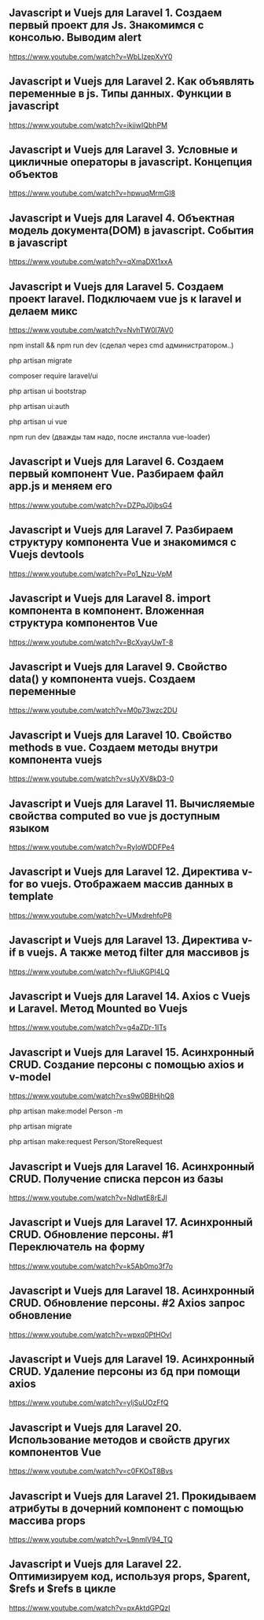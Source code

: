 ## Javascript и Vuejs для Laravel 1. Создаем первый проект для Js. Знакомимся с консолью. Выводим alert
https://www.youtube.com/watch?v=WbLIzepXvY0

## Javascript и Vuejs для Laravel 2. Как объявлять переменные в js. Типы данных. Функции в javascript
https://www.youtube.com/watch?v=ikjjwIQbhPM

## Javascript и Vuejs для Laravel 3. Условные и цикличные операторы в javascript. Концепция объектов
https://www.youtube.com/watch?v=hpwuqMrmGI8

## Javascript и Vuejs для Laravel 4. Объектная модель документа(DOM) в javascript. События в javascript
https://www.youtube.com/watch?v=qXmaDXt1xxA

## Javascript и Vuejs для Laravel 5. Создаем проект laravel. Подключаем vue js к laravel и делаем микс
https://www.youtube.com/watch?v=NvhTW0l7AV0

npm install && npm run dev (сделал через cmd администратором..)

php artisan migrate

composer require laravel/ui

php artisan ui bootstrap

php artisan ui:auth

php artisan ui vue

npm run dev (дважды там надо, после инсталла vue-loader)

## Javascript и Vuejs для Laravel 6. Создаем первый компонент Vue. Разбираем файл app.js и меняем его
https://www.youtube.com/watch?v=DZPqJ0jbsG4

## Javascript и Vuejs для Laravel 7. Разбираем структуру компонента Vue и знакомимся с Vuejs devtools
https://www.youtube.com/watch?v=Po1_Nzu-VpM

## Javascript и Vuejs для Laravel 8. import компонента в компонент. Вложенная структура компонентов Vue
https://www.youtube.com/watch?v=BcXyayUwT-8

## Javascript и Vuejs для Laravel 9. Свойство data() у компонента vuejs. Создаем переменные
https://www.youtube.com/watch?v=M0p73wzc2DU

## Javascript и Vuejs для Laravel 10. Свойство methods в vue. Создаем методы внутри компонента vuejs
https://www.youtube.com/watch?v=sUyXV8kD3-0

## Javascript и Vuejs для Laravel 11. Вычисляемые свойства computed во vue js доступным языком
https://www.youtube.com/watch?v=RyIoWDDFPe4

## Javascript и Vuejs для Laravel 12. Директива v-for во vuejs. Отображаем массив данных в template
https://www.youtube.com/watch?v=UMxdrehfoP8

## Javascript и Vuejs для Laravel 13. Директива v-if в vuejs. А также метод filter для массивов js
https://www.youtube.com/watch?v=fUiuKGPI4LQ

## Javascript и Vuejs для Laravel 14. Axios c Vuejs и Laravel. Метод Mounted во Vuejs
https://www.youtube.com/watch?v=g4aZDr-1ITs

## Javascript и Vuejs для Laravel 15. Асинхронный CRUD. Создание персоны с помощью axios и v-model
https://www.youtube.com/watch?v=s9w0BBHjhQ8

php artisan make:model Person -m

php artisan migrate

php artisan make:request Person/StoreRequest

## Javascript и Vuejs для Laravel 16. Асинхронный CRUD. Получение списка персон из базы
https://www.youtube.com/watch?v=NdIwtE8rEJI

## Javascript и Vuejs для Laravel 17. Асинхронный CRUD. Обновление персоны. #1 Переключатель на форму
https://www.youtube.com/watch?v=k5Ab0mo3f7o

## Javascript и Vuejs для Laravel 18. Асинхронный CRUD. Обновление персоны. #2 Axios запрос обновление
https://www.youtube.com/watch?v=wpxq0PtHOvI

## Javascript и Vuejs для Laravel 19. Асинхронный CRUD. Удаление персоны из бд при помощи axios
https://www.youtube.com/watch?v=yljSuUOzFfQ

## Javascript и Vuejs для Laravel 20. Использование методов и свойств других компонентов Vue
https://www.youtube.com/watch?v=c0FKOsT8Bvs

## Javascript и Vuejs для Laravel 21. Прокидываем атрибуты в дочерний компонент с помощью массива props
https://www.youtube.com/watch?v=L9nmlV94_TQ

## Javascript и Vuejs для Laravel 22. Оптимизируем код, используя props, $parent, $refs и $refs в цикле
https://www.youtube.com/watch?v=pxAktdGPQzI


